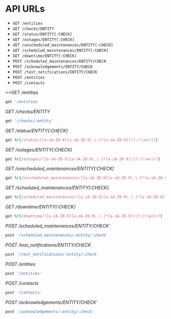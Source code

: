 
API URLs
========

- `GET /entities`
- `GET /checks/ENTITY`
- `GET /status/ENTITY[:CHECK]`
- `GET /outages/ENTITY[:CHECK]`
- `GET /unscheduled_maintenances/ENTITY[:CHECK]`
- `GET /scheduled_maintenances/ENTITY[:CHECK]`
- `GET /downtime/ENTITY[:CHECK]`
- `POST /scheduled_maintenances/ENTITY/CHECK`
- `POST /acknowledgements/ENTITY/CHECK`
- `POST /test_notifications/ENTITY/CHECK`
- `POST /entities`
- `POST /contacts`


==GET /entities
```ruby
get '/entities'
```

*GET /checks/ENTITY*
```ruby
get '/checks/:entity'
```

*GET /status/ENTITY[:CHECK]*
```ruby
get %r{/status/([a-zA-Z0-9][a-zA-Z0-9\.\-]*[a-zA-Z0-9])(?:/(\w+))?}
```

*GET /outages/ENTITY[:CHECK]*
```ruby
get %r{/outages/([a-zA-Z0-9][a-zA-Z0-9\.\-]*[a-zA-Z0-9])(?:/(\w+))?}
```

*GET /unscheduled_maintenances/ENTITY[:CHECK]*
```ruby
get %r{/unscheduled_maintenances/([a-zA-Z0-9][a-zA-Z0-9\.\-]*[a-zA-Z0-9])(?:/(\w+))?}
```

*GET /scheduled_maintenances/ENTITY[:CHECK]*
```ruby
get %r{/scheduled_maintenances/([a-zA-Z0-9][a-zA-Z0-9\.\-]*[a-zA-Z0-9])(?:/(\w+))?}
```

*GET /downtime/ENTITY[:CHECK]*
```ruby
get %r{/downtime/([a-zA-Z0-9][a-zA-Z0-9\.\-]*[a-zA-Z0-9])(?:/(\w+))?}
```

*POST /scheduled_maintenances/ENTITY/CHECK'*
```ruby
post '/scheduled_maintenances/:entity/:check'
```

*POST /test_notifications/ENTITY/CHECK*
```ruby
post '/test_notifications/:entity/:check'
```

*POST /entities*
```ruby
post '/entities'
```

*POST /contacts*
```ruby
post '/contacts'
```

*POST /acknowledgements/ENTITY/CHECK'*
```ruby
post '/acknowledgements/:entity/:check'
```

